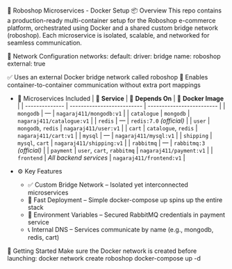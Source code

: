 🤖 Roboshop Microservices - Docker Setup
📦 Overview
This repo contains a production-ready multi-container setup for the Roboshop e-commerce platform, orchestrated using Docker and a shared custom bridge network (roboshop). Each microservice is isolated, scalable, and networked for seamless communication.

🧱 Network Configuration
    networks:
    default:
        driver: bridge
        name: roboshop
        external: true


✅ Uses an external Docker bridge network called roboshop
💬 Enables container-to-container communication without extra port mappings

* 🔧 Microservices Included
    | 🧩 **Service** | 🔗 **Depends On**         | 📸 **Docker Image**      |
    | -------------- | -------------------------- | ------------------------- |
    | `mongodb`      | —                          | `nagaraj411/mongodb:v1`   |
    | `catalogue`    | `mongodb`                  | `nagaraj411/catalogue:v1` |
    | `redis`        | —                          | `redis:7.0` *(official)*  |
    | `user`         | `mongodb`, `redis`         | `nagaraj411/user:v1`      |
    | `cart`         | `catalogue`, `redis`       | `nagaraj411/cart:v1`      |
    | `mysql`        | —                          | `nagaraj411/mysql:v1`     |
    | `shipping`     | `mysql`, `cart`            | `nagaraj411/shipping:v1`  |
    | `rabbitmq`     | —                          | `rabbitmq:3` *(official)* |
    | `payment`      | `user`, `cart`, `rabbitmq` | `nagaraj411/payment:v1`   |
    | `frontend`     | *All backend services*     | `nagaraj411/frontend:v1`  |




* ⚙️ Key Features
    - ✅ Custom Bridge Network – Isolated yet interconnected microservices
    - 🚀 Fast Deployment – Simple docker-compose up spins up the entire stack
    - 🔐 Environment Variables – Secured RabbitMQ credentials in payment service
    - 📞 Internal DNS – Services communicate by name (e.g., mongodb, redis, cart)

🏁 Getting Started
Make sure the Docker network is created before launching:
docker network create roboshop
docker-compose up -d